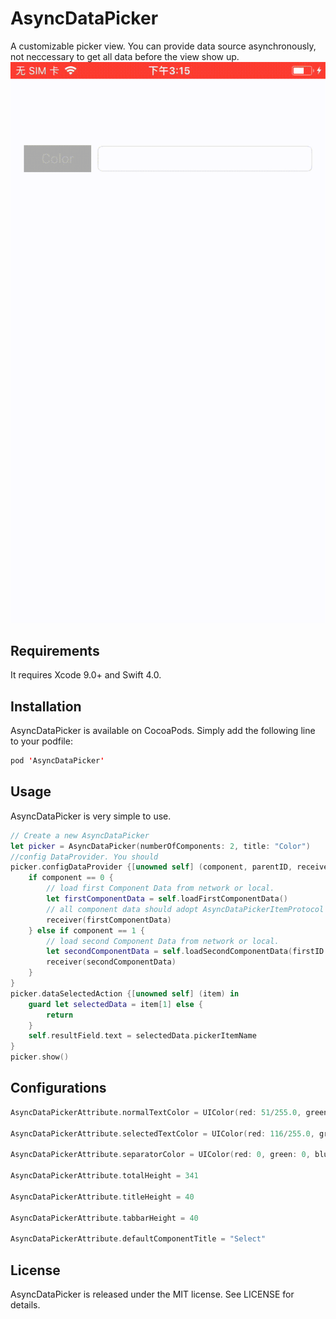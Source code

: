 # AsyncDataPicker
A customizable picker view. You can provide data source asynchronously, not neccessary to get all data before the view show up. 
![screenshot](https://github.com/rogerkuu/AsyncDataPicker/blob/master/demo.gif)

## Requirements
It requires Xcode 9.0+ and Swift 4.0.

## Installation
AsyncDataPicker is available on CocoaPods. Simply add the following line to your podfile:
```Swift
pod 'AsyncDataPicker'
```

## Usage
AsyncDataPicker is very simple to use.
```Swift
// Create a new AsyncDataPicker
let picker = AsyncDataPicker(numberOfComponents: 2, title: "Color")
//config DataProvider. You should 
picker.configDataProvider {[unowned self] (component, parentID, receiver) in
    if component == 0 {
        // load first Component Data from network or local.
        let firstComponentData = self.loadFirstComponentData() 
        // all component data should adopt AsyncDataPickerItemProtocol
        receiver(firstComponentData) 
    } else if component == 1 {
        // load second Component Data from network or local.
        let secondComponentData = self.loadSecondComponentData(firstID: parentID) 
        receiver(secondComponentData)
    }
}
picker.dataSelectedAction {[unowned self] (item) in
    guard let selectedData = item[1] else {
        return
    }
    self.resultField.text = selectedData.pickerItemName
}
picker.show()
```

## Configurations

```Swift
AsyncDataPickerAttribute.normalTextColor = UIColor(red: 51/255.0, green: 51/255.0, blue: 51/255.0, alpha: 1.0)
    
AsyncDataPickerAttribute.selectedTextColor = UIColor(red: 116/255.0, green: 191/255.0, blue: 58/255.0, alpha: 1.0)
    
AsyncDataPickerAttribute.separatorColor = UIColor(red: 0, green: 0, blue: 0, alpha: 0.1)
    
AsyncDataPickerAttribute.totalHeight = 341
    
AsyncDataPickerAttribute.titleHeight = 40
    
AsyncDataPickerAttribute.tabbarHeight = 40
    
AsyncDataPickerAttribute.defaultComponentTitle = "Select"
```

## License
 AsyncDataPicker is released under the MIT license. See LICENSE for details.
